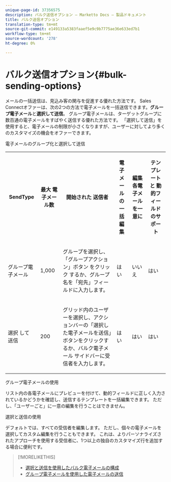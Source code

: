 ```yaml
---
unique-page-id: 37356575
description: バルク送信オプション — Marketto Docs — 製品ドキュメント
title: バルク送信オプション
translation-type: tm+mt
source-git-commit: e149133a5383faaef5e9c9b7775ae36e633ed7b1
workflow-type: tm+mt
source-wordcount: '278'
ht-degree: 0%

---
```



# バルク送信オプション{#bulk-sending-options}

メールの一括送信は、見込み客の関与を促進する優れた方法です。 Sales Connectオファーは、次の2つの方法で電子メールを一括送信できます。**グループ電子メール**&#x200B;と&#x200B;**選択して送信**。 グループ電子メールは、ターゲットグループに数百通の電子メールをすばやく送信する優れた方法です。 「選択して送信」を使用すると、電子メールの制限が小さくなりますが、ユーザーに対してより多くのカスタマイズの機会をオファーできます。

電子メールのグループ化と選択して送信

<table> 
 <colgroup> 
  <col> 
  <col> 
  <col> 
  <col> 
  <col> 
  <col> 
 </colgroup> 
 <tbody> 
  <tr> 
   <th><p><span></span><span> SendType</span> </p></th> 
   <th><p><span>最大 </span><span></span><span>電子メール数</span> </p></th> 
   <th><p><span>開始された </span><span>送信者</span></p></th> 
   <th><p><span>電子メールの一括 </span><span>編集</span> </p></th> 
   <th><p><span></span><span> 編集各電子メール </span><span>を一意に</span> </p></th> 
   <th><p><span>テンプレートと </span><span>動的フィールドのサポート</span> </p></th> 
  </tr> 
  <tr> 
   <td><p><span>グループ電子メール</span> </p></td> 
   <td><p><span>1,000</span> </p></td> 
   <td><p><span>グループを選択し、「グループアクション」ボタン</span><span> をクリック </span><span>するか</span><span>、グループ名を「宛先」フィールドに入力します。  </span> </p></td> 
   <td><p><span>はい</span> </p></td> 
   <td><p><span>いいえ</span> </p></td> 
   <td><p><span>はい</span> </p></td> 
  </tr> 
  <tr> 
   <td><p><span>選択 </span><span>して </span><span>送信</span> </p></td> 
   <td><p><span>200</span> </p></td> 
   <td><p><span>グリッド内のユーザーを選択し、アクションバーの「選択した電子メールを送信」ボタンをクリックする</span><span>か</span><span>、バルク電子メール </span><span>サイドバーに受信者を入力します</span><span>。</span></p></td> 
   <td><p><span>はい</span> </p></td> 
   <td><p><span>はい</span> </p></td> 
   <td><p><span>はい</span> </p></td> 
  </tr> 
 </tbody> 
</table>

グループ電子メールの使用

リスト内の各電子メールにプレビューを付けて、動的フィールドに正しく入力されているかどうかを確認し、送信するテンプレートを一括編集できます。 ただし、「ユーザーごと」に一意の編集を行うことはできません。

選択と送信の使用

デフォルトでは、すべての受信者を編集します。 ただし、個々の電子メールを選択してカスタム編集を行うこともできます。 これは、よりパーソナライズされたアプローチを使用する受信者に、1つ以上の独自のカスタマイズ行を追加する場合に便利です。

>[!MORELIKETHIS]
>
>* [選択と送信を使用したバルク電子メールの構成](http://docs.marketo.com/display/public/DOCS/Composing+Bulk+Emails+with+Select+and+Send#ComposingBulkEmailswithSelectandSend-SendingEmails)
>* [グループ電子メールを使用した電子メールの送信](http://docs.marketo.com/x/KAQ6Ag)

>



